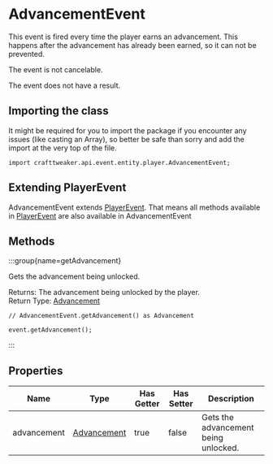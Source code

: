 # AdvancementEvent

This event is fired every time the player earns an advancement. This happens
 after the advancement has already been earned, so it can not be prevented.

The event is not cancelable.

The event does not have a result.

## Importing the class

It might be required for you to import the package if you encounter any issues (like casting an Array), so better be safe than sorry and add the import at the very top of the file.
```zenscript
import crafttweaker.api.event.entity.player.AdvancementEvent;
```


## Extending PlayerEvent

AdvancementEvent extends [PlayerEvent](/vanilla/api/event/entity/player/PlayerEvent). That means all methods available in [PlayerEvent](/vanilla/api/event/entity/player/PlayerEvent) are also available in AdvancementEvent

## Methods

:::group{name=getAdvancement}

Gets the advancement being unlocked.

Returns: The advancement being unlocked by the player.  
Return Type: [Advancement](/vanilla/api/advancement/Advancement)

```zenscript
// AdvancementEvent.getAdvancement() as Advancement

event.getAdvancement();
```

:::


## Properties

| Name | Type | Has Getter | Has Setter | Description |
|------|------|------------|------------|-------------|
| advancement | [Advancement](/vanilla/api/advancement/Advancement) | true | false | Gets the advancement being unlocked. |

